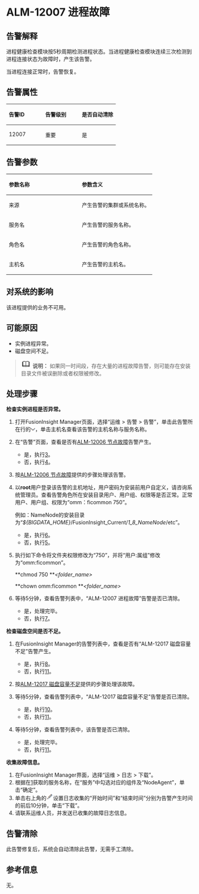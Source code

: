 # ALM-12007 进程故障<a name="ALM-12007"></a>

## 告警解释<a name="section23517740"></a>

进程健康检查模块按5秒周期检测进程状态。当进程健康检查模块连续三次检测到进程连接状态为故障时，产生该告警。

当进程连接正常时，告警恢复。

## 告警属性<a name="section10333068"></a>

<a name="table38200219"></a>
<table><thead align="left"><tr id="row60362178"><th class="cellrowborder" valign="top" width="33.33333333333333%" id="mcps1.1.4.1.1"><p id="p57498262"><a name="p57498262"></a><a name="p57498262"></a>告警ID</p>
</th>
<th class="cellrowborder" valign="top" width="33.33333333333333%" id="mcps1.1.4.1.2"><p id="p26847609"><a name="p26847609"></a><a name="p26847609"></a>告警级别</p>
</th>
<th class="cellrowborder" valign="top" width="33.33333333333333%" id="mcps1.1.4.1.3"><p id="p27172758"><a name="p27172758"></a><a name="p27172758"></a>是否自动清除</p>
</th>
</tr>
</thead>
<tbody><tr id="row53509779"><td class="cellrowborder" valign="top" width="33.33333333333333%" headers="mcps1.1.4.1.1 "><p id="p39324824"><a name="p39324824"></a><a name="p39324824"></a>12007</p>
</td>
<td class="cellrowborder" valign="top" width="33.33333333333333%" headers="mcps1.1.4.1.2 "><p id="p31194190"><a name="p31194190"></a><a name="p31194190"></a>重要</p>
</td>
<td class="cellrowborder" valign="top" width="33.33333333333333%" headers="mcps1.1.4.1.3 "><p id="p43701468"><a name="p43701468"></a><a name="p43701468"></a>是</p>
</td>
</tr>
</tbody>
</table>

## 告警参数<a name="section25888754"></a>

<a name="table50158059"></a>
<table><thead align="left"><tr id="row674820"><th class="cellrowborder" valign="top" width="50%" id="mcps1.1.3.1.1"><p id="p54660488"><a name="p54660488"></a><a name="p54660488"></a>参数名称</p>
</th>
<th class="cellrowborder" valign="top" width="50%" id="mcps1.1.3.1.2"><p id="p65423408"><a name="p65423408"></a><a name="p65423408"></a>参数含义</p>
</th>
</tr>
</thead>
<tbody><tr id="row551341604213"><td class="cellrowborder" valign="top" width="50%" headers="mcps1.1.3.1.1 "><p id="p17935380415"><a name="p17935380415"></a><a name="p17935380415"></a>来源</p>
</td>
<td class="cellrowborder" valign="top" width="50%" headers="mcps1.1.3.1.2 "><p id="p187931338134115"><a name="p187931338134115"></a><a name="p187931338134115"></a>产生告警的集群或系统名称。</p>
</td>
</tr>
<tr id="row64804709"><td class="cellrowborder" valign="top" width="50%" headers="mcps1.1.3.1.1 "><p id="p14690062"><a name="p14690062"></a><a name="p14690062"></a>服务名</p>
</td>
<td class="cellrowborder" valign="top" width="50%" headers="mcps1.1.3.1.2 "><p id="p49044372"><a name="p49044372"></a><a name="p49044372"></a>产生告警的服务名称。</p>
</td>
</tr>
<tr id="row38746165"><td class="cellrowborder" valign="top" width="50%" headers="mcps1.1.3.1.1 "><p id="p51431632"><a name="p51431632"></a><a name="p51431632"></a>角色名</p>
</td>
<td class="cellrowborder" valign="top" width="50%" headers="mcps1.1.3.1.2 "><p id="p5212668"><a name="p5212668"></a><a name="p5212668"></a>产生告警的角色名称。</p>
</td>
</tr>
<tr id="row46914016"><td class="cellrowborder" valign="top" width="50%" headers="mcps1.1.3.1.1 "><p id="p41938919"><a name="p41938919"></a><a name="p41938919"></a>主机名</p>
</td>
<td class="cellrowborder" valign="top" width="50%" headers="mcps1.1.3.1.2 "><p id="p41609299"><a name="p41609299"></a><a name="p41609299"></a>产生告警的主机名。</p>
</td>
</tr>
</tbody>
</table>

## 对系统的影响<a name="section31672198"></a>

该进程提供的业务不可用。

## 可能原因<a name="section16614329"></a>

-   实例进程异常。
-   磁盘空间不足。

>![](public_sys-resources/icon-note.gif) **说明：** 
>如果同一时间段，存在大量的进程故障告警，则可能存在安装目录文件被误删除或者权限被修改。

## 处理步骤<a name="section15311236"></a>

**检查实例进程是否异常。**

1.  <a name="li34357272165726"></a>打开FusionInsight Manager页面，选择“运维 \> 告警 \> 告警”，单击此告警所在行的![](figures/zh-cn_image_0263895749.png)，单击主机名查看该告警的主机名称与服务名称。
2.  在“告警”页面，查看是否有[ALM-12006 节点故障](ALM-12006-节点故障.md)告警产生。
    -   是，执行[3](#li34719529165726)。
    -   否，执行[4](#li4036941165726)。

3.  <a name="li34719529165726"></a>按[ALM-12006 节点故障](ALM-12006-节点故障.md)提供的步骤处理该告警。
4.  <a name="li4036941165726"></a>以**root**用户登录该告警的主机地址，用户密码为安装前用户自定义，请咨询系统管理员。查看告警角色所在安装目录用户、用户组、权限等是否正常。正常用户、用户组、权限为“omm：ficommon 750”。

    例如：NameNode的安装目录为“_$\{BIGDATA\_HOME\}_/FusionInsight\_Current/_1\_8\_NameNode_/etc”。

    -   是，执行[6](#li64300379165726)。
    -   否，执行[5](#li36332476165726)。

5.  <a name="li36332476165726"></a>执行如下命令将文件夹权限修改为“750”，并将“用户:属组”修改为“omm:ficommon”。

    **chmod 750 **_<folder\_name\>_

    **chown omm:ficommon **_<folder\_name\>_

6.  <a name="li64300379165726"></a>等待5分钟，查看告警列表中，“ALM-12007 进程故障”告警是否已清除。
    -   是，处理完毕。
    -   否，执行[7](#li24375971165726)。


**检查磁盘空间是否不足。**

1.  <a name="li24375971165726"></a>在FusionInsight Manager的告警列表中，查看是否有“ALM-12017 磁盘容量不足”告警产生。
    -   是，执行[8](#li28296604165726)。
    -   否，执行[11](#li41832283165726)。

2.  <a name="li28296604165726"></a>按[ALM-12017 磁盘容量不足](ALM-12017-磁盘容量不足.md)提供的步骤处理该故障。
3.  等待5分钟，查看告警列表中，“ALM-12017 磁盘容量不足”告警是否已清除。
    -   是，执行[10](#li19561112165726)。
    -   否，执行[11](#li41832283165726)。

4.  <a name="li19561112165726"></a>等待5分钟，查看告警列表中，该告警是否已清除。
    -   是，处理完毕。
    -   否，执行[11](#li41832283165726)。


**收集故障信息。**

1.  <a name="li41832283165726"></a>在FusionInsight Manager界面，选择“运维 \> 日志 \> 下载”。
2.  根据在[1](#li34357272165726)获取的服务名称，在“服务”中勾选对应的组件及“NodeAgent”，单击“确定”。
3.  单击右上角的![](figures/zh-cn_image_0263895607.png)设置日志收集的“开始时间”和“结束时间”分别为告警产生时间的前后10分钟，单击“下载”。
4.  请联系运维人员，并发送已收集的故障日志信息。

## 告警清除<a name="section169311343318"></a>

此告警修复后，系统会自动清除此告警，无需手工清除。

## 参考信息<a name="section3583400"></a>

无。

